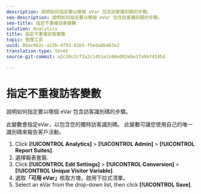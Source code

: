```yaml
---
description: 說明如何指定要以哪個 eVar 包含訪客識別碼的步驟。
seo-description: 說明如何指定要以哪個 eVar 包含訪客識別碼的步驟。
seo-title: 指定不重複訪客變數
solution: Analytics
title: 指定不重複訪客變數
topic: 管理工具
uuid: 88ac962c-a13b-4f93-81b5-f5eda8b463e2
translation-type: tm+mt
source-git-commit: a2c38c2cf3a2c1451e2c60e003ebe1fa9bfd145d

---
```



# 指定不重複訪客變數

說明如何指定要以哪個 eVar 包含訪客識別碼的步驟。

此變數會指定eVar，以包含您的獨特訪客識別碼。 此變數可讓您使用自己的唯一識別碼來報告客戶活動。

1. Click **[!UICONTROL Analytics]** &gt; **[!UICONTROL Admin]** &gt; **[!UICONTROL Report Suites]**.
1. 選擇報表套裝.
1. Click **[!UICONTROL Edit Settings]** &gt; **[!UICONTROL Conversion]** &gt; **[!UICONTROL Unique Visitor Variable]**.
1.  選取&#x200B;**「可用 eVar」**&#x200B;核取方塊，啟用下拉式清單。
1. Select an eVar from the drop-down list, then click **[!UICONTROL Save]**.
